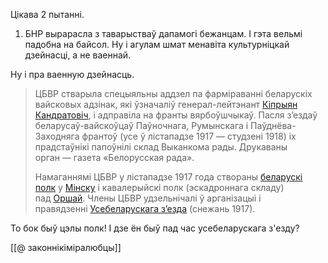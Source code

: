 Цікава 2 пытанні.

1. БНР вырарасла з таварыстваў дапамогі бежанцам. І гэта вельмі падобна на байсол. Ну і агулам шмат менавіта культурніцкай дзейнасці, а не ваеннай.

Ну і пра ваенную дзейнасць.

> ЦБВР стварыла спецыяльны аддзел па фарміраванні беларускіх вайсковых адзінак, які ўзначаліў генерал-лейтэнант [Кіпрыян Кандратовіч](https://be.wikipedia.org/wiki/%D0%9A%D1%96%D0%BF%D1%80%D1%8B%D1%8F%D0%BD_%D0%9A%D0%B0%D0%BD%D0%B4%D1%80%D0%B0%D1%82%D0%BE%D0%B2%D1%96%D1%87 "Кіпрыян Кандратовіч"), і адправіла на франты вярбоўшчыкаў. Пасля з’ездаў беларусаў-вайскоўцаў Паўночнага, Румынскага і Паўднёва-Заходняга франтоў (усе ў лістападзе 1917 — студзені 1918) іх прадстаўнікі папоўнілі склад Выканкома рады. Друкаваны орган — газета «Белорусская рада».
> 
> Намаганнямі ЦБВР у лістападзе 1917 года створаны [беларускі полк](https://be.wikipedia.org/wiki/1-%D1%8B_%D0%9C%D1%96%D0%BD%D1%81%D0%BA%D1%96_%D0%B1%D0%B5%D0%BB%D0%B0%D1%80%D1%83%D1%81%D0%BA%D1%96_%D0%BF%D0%BE%D0%BB%D0%BA_(%D0%A6%D0%91%D0%92%D0%A0) "1-ы Мінскі беларускі полк (ЦБВР)") у [Мінску](https://be.wikipedia.org/wiki/%D0%9C%D1%96%D0%BD%D1%81%D0%BA "Мінск") і кавалерыйскі полк (эскадроннага складу) пад [Оршай](https://be.wikipedia.org/wiki/%D0%9E%D1%80%D1%88%D0%B0 "Орша"). Члены ЦБВР удзельнічалі ў арганізацыі і правядзенні [Усебеларускага з’езда](https://be.wikipedia.org/wiki/%D0%9F%D0%B5%D1%80%D1%88%D1%8B_%D0%A3%D1%81%D0%B5%D0%B1%D0%B5%D0%BB%D0%B0%D1%80%D1%83%D1%81%D0%BA%D1%96_%D0%B7%E2%80%99%D0%B5%D0%B7%D0%B4 "Першы Усебеларускі з’езд") (снежань 1917).

То бок быў цэлы полк! І дзе ён быў пад час усебеларускага з'езду?

[[@ законнікіміралюбцы]]
